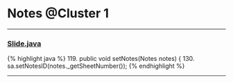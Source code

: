 # Notes @Cluster 1

***

### [Slide.java](https://searchcode.com/codesearch/view/97394313/)
{% highlight java %}
119. public void setNotes(Notes notes) {
130.     sa.setNotesID(notes._getSheetNumber());
{% endhighlight %}

***

